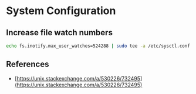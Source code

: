 # System Configuration

## Increase file watch numbers
```bash
echo fs.inotify.max_user_watches=524288 | sudo tee -a /etc/sysctl.conf && sudo sysctl -p
```

## References
- [https://unix.stackexchange.com/a/530226/732495](https://unix.stackexchange.com/a/530226/732495)
